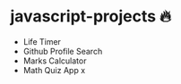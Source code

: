 # javascript-projects 🔥

- Life Timer
- Github Profile Search
- Marks Calculator
- Math Quiz App
  x

